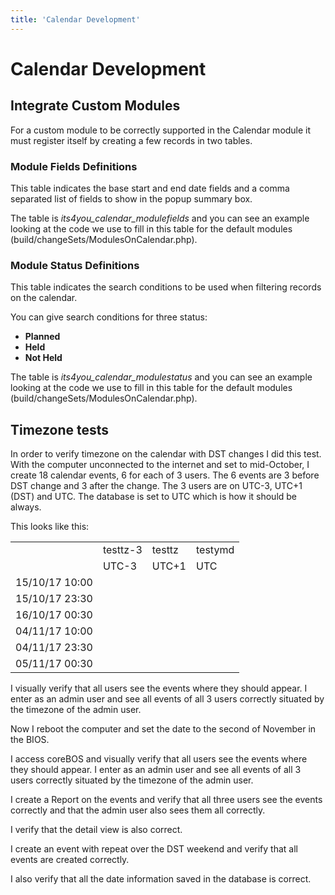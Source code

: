 ```yaml
---
title: 'Calendar Development'
---
```


Calendar Development
====================

Integrate Custom Modules
------------------------

For a custom module to be correctly supported in the Calendar module it
must register itself by creating a few records in two tables.

### Module Fields Definitions

This table indicates the base start and end date fields and a comma
separated list of fields to show in the popup summary box.

The table is *its4you\_calendar\_modulefields* and you can see an
example looking at the code we use to fill in this table for the default
modules (build/changeSets/ModulesOnCalendar.php).

### Module Status Definitions

This table indicates the search conditions to be used when filtering
records on the calendar.

You can give search conditions for three status:

-   **Planned**
-   **Held**
-   **Not Held**

The table is *its4you\_calendar\_modulestatus* and you can see an
example looking at the code we use to fill in this table for the default
modules (build/changeSets/ModulesOnCalendar.php).

Timezone tests
--------------

In order to verify timezone on the calendar with DST changes I did this
test. With the computer unconnected to the internet and set to
mid-October, I create 18 calendar events, 6 for each of 3 users. The 6
events are 3 before DST change and 3 after the change. The 3 users are
on UTC-3, UTC+1 (DST) and UTC. The database is set to UTC which is how
it should be always.

This looks like this:

<table>
<tbody>
<tr class="odd">
<td></td>
<td>testtz-3</td>
<td>testtz</td>
<td>testymd</td>
</tr>
<tr class="even">
<td></td>
<td>UTC-3</td>
<td>UTC+1</td>
<td>UTC</td>
</tr>
<tr class="odd">
<td>15/10/17 10:00</td>
<td></td>
<td></td>
<td></td>
</tr>
<tr class="even">
<td>15/10/17 23:30</td>
<td></td>
<td></td>
<td></td>
</tr>
<tr class="odd">
<td>16/10/17 00:30</td>
<td></td>
<td></td>
<td></td>
</tr>
<tr class="even">
<td>04/11/17 10:00</td>
<td></td>
<td></td>
<td></td>
</tr>
<tr class="odd">
<td>04/11/17 23:30</td>
<td></td>
<td></td>
<td></td>
</tr>
<tr class="even">
<td>05/11/17 00:30</td>
<td></td>
<td></td>
<td></td>
</tr>
</tbody>
</table>

I visually verify that all users see the events where they should
appear. I enter as an admin user and see all events of all 3 users
correctly situated by the timezone of the admin user.

Now I reboot the computer and set the date to the second of November in
the BIOS.

I access coreBOS and visually verify that all users see the events where
they should appear. I enter as an admin user and see all events of all 3
users correctly situated by the timezone of the admin user.

I create a Report on the events and verify that all three users see the
events correctly and that the admin user also sees them all correctly.

I verify that the detail view is also correct.

I create an event with repeat over the DST weekend and verify that all
events are created correctly.

I also verify that all the date information saved in the database is
correct.
